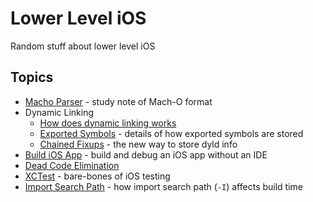 # Lower Level iOS
Random stuff about lower level iOS

## Topics
* [Macho Parser](./macho_parser) - study note of Mach-O format
* Dynamic Linking
    * [How does dynamic linking works](./dynamic_linking)
    * [Exported Symbols](./exported_symbol/) - details of how exported symbols are stored
    * [Chained Fixups](./dynamic_linking/chained_fixups.md) - the new way to store dyld info
* [Build iOS App](./build_ios_app) - build and debug an iOS app without an IDE
* [Dead Code Elimination](./dce)
* [XCTest](./xctest) - bare-bones of iOS testing
* [Import Search Path](./import_search_path) - how import search path (`-I`) affects build time
